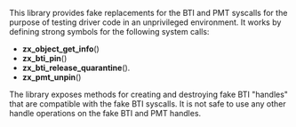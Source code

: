 This library provides fake replacements for the BTI and PMT syscalls for the
purpose of testing driver code in an unprivileged environment.  It works by
defining strong symbols for the following system calls:

- **zx_object_get_info**()
- **zx_bti_pin**()
- **zx_bti_release_quarantine**().
- **zx_pmt_unpin**()

The library exposes methods for creating and destroying fake BTI "handles" that
are compatible with the fake BTI syscalls.  It is not safe to use any other
handle operations on the fake BTI and PMT handles.
